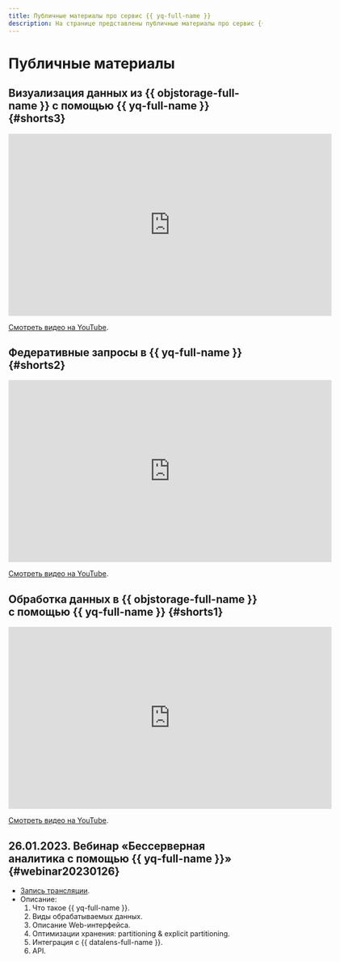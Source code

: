 ```yaml
---
title: Публичные материалы про сервис {{ yq-full-name }}
description: На странице представлены публичные материалы про сервис {{ yq-full-name }}.
---
```


# Публичные материалы

## Визуализация данных из {{ objstorage-full-name }} с помощью {{ yq-full-name }} {#shorts3}


<iframe width="640" height="360" src="https://runtime.strm.yandex.ru/player/video/vplvsneufm7vvvqjtec2?autoplay=0&mute=0" allow="autoplay; fullscreen; picture-in-picture; encrypted-media" frameborder="0" scrolling="no"></iframe>

[Смотреть видео на YouTube](https://www.youtube.com/watch?v=17cAGgG2YFU).



## Федеративные запросы в {{ yq-full-name }} {#shorts2}


<iframe width="640" height="360" src="https://runtime.strm.yandex.ru/player/video/vplvtaitffc5pk6hpa24?autoplay=0&mute=0" allow="autoplay; fullscreen; picture-in-picture; encrypted-media" frameborder="0" scrolling="no"></iframe>

[Смотреть видео на YouTube](https://www.youtube.com/watch?v=1EN28LVncPM).



## Обработка данных в {{ objstorage-full-name }} с помощью {{ yq-full-name }} {#shorts1}


<iframe width="640" height="360" src="https://runtime.strm.yandex.ru/player/video/vplvjempmq5jgv2oycex?autoplay=0&mute=0" allow="autoplay; fullscreen; picture-in-picture; encrypted-media" frameborder="0" scrolling="no"></iframe>

[Смотреть видео на YouTube](https://www.youtube.com/watch?v=HMcXKy0Xz4Q).



## 26.01.2023. Вебинар «Бессерверная аналитика с помощью {{ yq-full-name }}» {#webinar20230126}

* [Запись трансляции](https://www.youtube.com/watch?v=9doEWoUEkag).
* Описание:
  1. Что такое {{ yq-full-name }}.
  1. Виды обрабатываемых данных.
  1. Описание Web-интерфейса.
  1. Оптимизации хранения: partitioning & explicit partitioning.
  1. Интеграция с {{ datalens-full-name }}.
  1. API.

